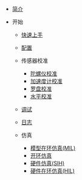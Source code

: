 <!-- docs/_sidebar.md -->

- [简介](content_ch/)

- 开始

  - [快速上手](content_ch/quickstart.md)
  - [配置](content_ch/configuration.md)
  - 传感器校准
  
    - [陀螺仪校准](content_ch/gyro_calib.md)
    - [加速度计校准](content_ch/accel_calib.md)
    - [罗盘校准](content_ch/mag_calib.md)
    - [水平校准](content_ch/level_calib.md)

  - [调试](content_ch/debug.md)
  - [日志](content_ch/logging.md)
  - 仿真

    - [模型在环仿真(MIL)](content_ch/MIL.md)
    - [开环仿真](content_ch/openloop.md)
    - [硬件仿真(SIH)](content_ch/SIH.md)
    - [硬件在环仿真(HIL)](content_ch/HIL.md)
